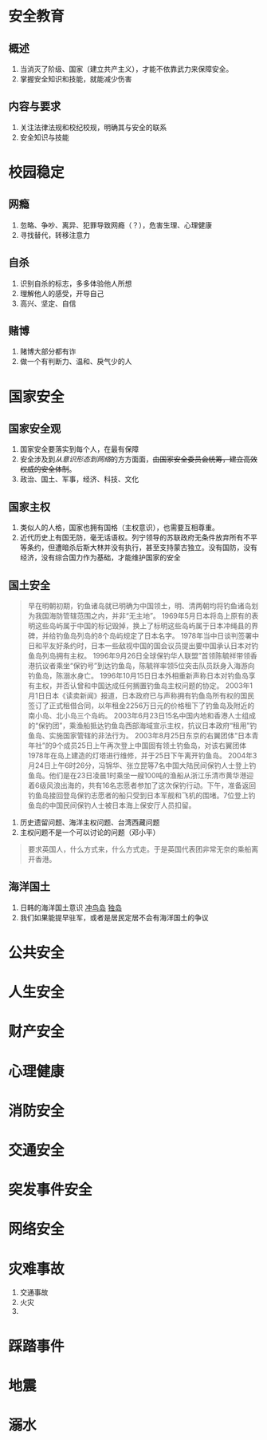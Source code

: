 # 安全教育
## 概述
1. 当消灭了阶级、国家（建立共产主义），才能不依靠武力来保障安全。
2. 掌握安全知识和技能，就能减少伤害
## 内容与要求
1. 关注法律法规和校纪校规，明确其与安全的联系
2. 安全知识与技能

# 校园稳定
## 网瘾
1. 忽略、争吵、离异、犯罪导致网瘾（？），危害生理、心理健康
2. 寻找替代，转移注意力
## 自杀
1. 识别自杀的标志，多多体验他人所想
2. 理解他人的感受，开导自己
3. 高兴、坚定、自信
## 赌博
1. 赌博大部分都有诈
2. 做一个有判断力、温和、戾气少的人


# 国家安全
## 国家安全观
1. 国家安全要落实到每个人，在最有保障
2. 安全涉及到*从意识形态到网络*的方方面面，~~由国家安全委员会统筹，建立高效权威的安全体制~~。
3. 政治、国土、军事，经济、科技、文化
## 国家主权
1. 类似人的人格，国家也拥有国格（主权意识），也需要互相尊重。
2. 近代历史上有国无防，毫无话语权。列宁领导的苏联政府无条件放弃所有不平等条约，但遭暗杀后斯大林并没有执行，甚至支持蒙古独立。没有国防，没有经济，没有综合国力作为基础，才能维护国家的安全
## 国土安全

> 早在明朝初期，钓鱼诸岛就已明确为中国领土，明、清两朝均将钓鱼诸岛划为我国海防管辖范围之内，并非“无主地”。 
1969年5月日本将岛上原有的表明这些岛屿属于中国的标记毁掉，换上了标明这些岛屿属于日本冲绳县的界碑，并给钓鱼岛列岛的8个岛屿规定了日本名字。
1978年当中日谈判签署中日和平友好条约时，日本一些敌视中国的国会议员提出要中国承认日本对钓鱼岛列岛拥有主权。
1996年9月26日全球保钓华人联盟”首领陈毓祥带领香港抗议者乘坐“保钓号”到达钓鱼岛，陈毓祥率领5位突击队员跃身入海游向钓鱼岛，陈溺水身亡。
1996年10月15日日本外相重新声称日本对钓鱼岛享有主权，并否认曾和中国达成任何搁置钓鱼岛主权问题的协定。
2003年1月1日日本《读卖新闻》报道，日本政府已与声称拥有钓鱼岛所有权的国民签订了正式租借合同，以年租金2256万日元的价格租下了钓鱼岛及附近的南小岛、北小岛三个岛屿。
2003年6月23日15名中国内地和香港人士组成的“保钓团”，乘渔船抵达钓鱼岛西部海域宣示主权，抗议日本政府“租用”钓鱼岛、实施国家管辖的非法行为。
2003年8月25日东京的右翼团体“日本青年社”的9个成员25日上午再次登上中国固有领土钓鱼岛，对该右翼团体1978年在岛上建造的灯塔进行维修，并于25日下午离开钓鱼岛。
2004年3月24日上午6时26分，冯锦华、张立昆等7名中国大陆民间保钓人士登上钓鱼岛。他们是在23日凌晨1时乘坐一艘100吨的渔船从浙江乐清市黄华港迎着6级风浪出海的，共有16名志愿者参加了这次保钓行动。下午，准备返回钓鱼岛接回登岛保钓志愿者的船只受到日本军舰和飞机的围堵。7位登上钓鱼岛的中国民间保钓人士被日本海上保安厅人员扣留。

1. 历史遗留问题、海洋主权问题、台湾西藏问题
2. 主权问题不是一个可以讨论的问题（邓小平）
> 要求英国人，什么方式来，什么方式走。于是英国代表团非常无奈的乘船离开香港。

## 海洋国土
1. 日韩的海洋国土意识 [冲鸟岛](https://baike.baidu.com/item/%E5%86%B2%E4%B9%8B%E9%B8%9F%E7%A4%81/1136980) [独岛](https://baike.baidu.com/item/%E7%8B%AC%E5%B2%9B)
2. 我们如果能提早驻军，或者是居民定居不会有海洋国土的争议

# 公共安全



# 人生安全



# 财产安全



# 心理健康



# 消防安全



# 交通安全



# 突发事件安全



# 网络安全









# 灾难事故

1. 交通事故
2. 火灾
3. 

# 

# 踩踏事件

# 地震

# 溺水

 
